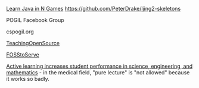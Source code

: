 [Learn Java in N Games](http://ljing.org)
https://github.com/PeterDrake/ljing2-skeletons

POGIL Facebook Group

cspogil.org

[TeachingOpenSource](http://teachingopensource.org)

[FOSStoServe](http://foss2serve.org/index.php/POSSE)

[Active learning increases student performance in science, engineering, and mathematics](https://www.pnas.org/content/111/23/8410.full) - in the medical field, "pure lecture" is "not allowed" because it works so badly.

